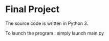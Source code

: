 Final Project
=============


The source code is written in Python 3.

To launch the program : simply launch main.py

